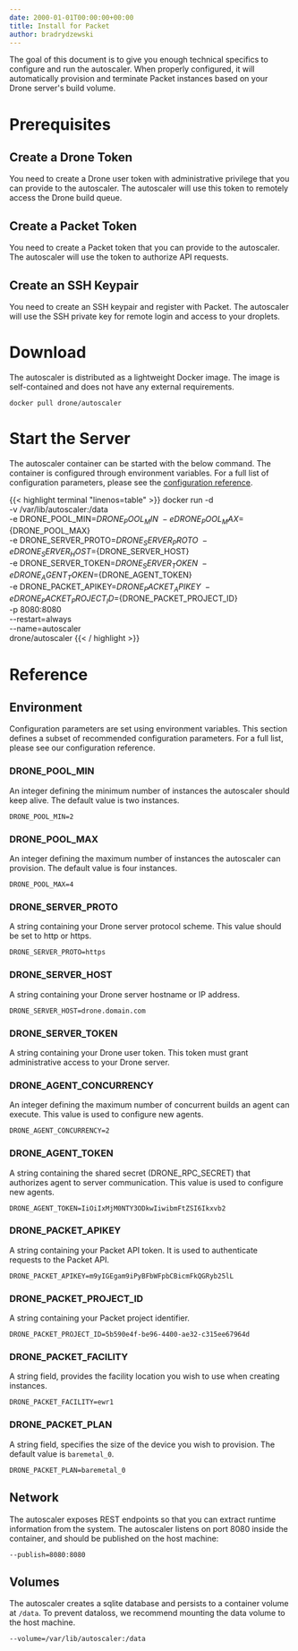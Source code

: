 ```yaml
---
date: 2000-01-01T00:00:00+00:00
title: Install for Packet
author: bradrydzewski
---
```


The goal of this document is to give you enough technical specifics to configure and run the autoscaler. When properly configured, it will automatically provision and terminate Packet instances based on your Drone server's build volume.

# Prerequisites

## Create a Drone Token

You need to create a Drone user token with administrative privilege that you can provide to the autoscaler. The autoscaler will use this token to remotely access the Drone build queue.

## Create a Packet Token

You need to create a Packet token that you can provide to the autoscaler. The autoscaler will use the token to authorize API requests.

## Create an SSH Keypair

You need to create an SSH keypair and register with Packet. The autoscaler will use the SSH private key for remote login and access to your droplets.

# Download

The autoscaler is distributed as a lightweight Docker image. The image is self-contained and does not have any external requirements.

```
docker pull drone/autoscaler
```

# Start the Server

The autoscaler container can be started with the below command. The container is configured through environment variables. For a full list of configuration parameters, please see the [configuration reference](/reference).

{{< highlight terminal "linenos=table" >}}
docker run -d \
  -v /var/lib/autoscaler:/data \
  -e DRONE_POOL_MIN=${DRONE_POOL_MIN} \
  -e DRONE_POOL_MAX=${DRONE_POOL_MAX} \
  -e DRONE_SERVER_PROTO=${DRONE_SERVER_PROTO} \
  -e DRONE_SERVER_HOST=${DRONE_SERVER_HOST} \
  -e DRONE_SERVER_TOKEN=${DRONE_SERVER_TOKEN} \
  -e DRONE_AGENT_TOKEN=${DRONE_AGENT_TOKEN} \
  -e DRONE_PACKET_APIKEY=${DRONE_PACKET_APIKEY} \
  -e DRONE_PACKET_PROJECT_ID=${DRONE_PACKET_PROJECT_ID} \
  -p 8080:8080 \
  --restart=always \
  --name=autoscaler \
  drone/autoscaler
{{< / highlight >}}

# Reference

## Environment

Configuration parameters are set using environment variables. This section defines a subset of recommended configuration parameters. For a full list, please see our configuration reference.

### DRONE_POOL_MIN

An integer defining the minimum number of instances the autoscaler should keep alive. The default value is two instances.

```
DRONE_POOL_MIN=2
```

### DRONE_POOL_MAX

An integer defining the maximum number of instances the autoscaler can provision. The default value is four instances.

```
DRONE_POOL_MAX=4
```

### DRONE_SERVER_PROTO

A string containing your Drone server protocol scheme. This value should be set to http or https.

```
DRONE_SERVER_PROTO=https
```

### DRONE_SERVER_HOST

A string containing your Drone server hostname or IP address.

```
DRONE_SERVER_HOST=drone.domain.com
```

### DRONE_SERVER_TOKEN

A string containing your Drone user token. This token must grant administrative access to your Drone server.

### DRONE_AGENT_CONCURRENCY

An integer defining the maximum number of concurrent builds an agent can execute. This value is used to configure new agents.

```
DRONE_AGENT_CONCURRENCY=2
```

### DRONE_AGENT_TOKEN

A string containing the shared secret (DRONE_RPC_SECRET) that authorizes agent to server communication. This value is used to configure new agents.

```
DRONE_AGENT_TOKEN=IiOiIxMjM0NTY3ODkwIiwibmFtZSI6Ikxvb2
```

### DRONE_PACKET_APIKEY

A string containing your Packet API token. It is used to authenticate requests to the Packet API.

```
DRONE_PACKET_APIKEY=m9yIGEgam9iPyBFbWFpbCBicmFkQGRyb25lL
```

### DRONE_PACKET_PROJECT_ID

A string containing your Packet project identifier.

```
DRONE_PACKET_PROJECT_ID=5b590e4f-be96-4400-ae32-c315ee67964d
```

### DRONE_PACKET_FACILITY

A string field, provides the facility location you wish to use when
creating instances.

```
DRONE_PACKET_FACILITY=ewr1
```

### DRONE_PACKET_PLAN

A string field, specifies the size of the device you wish to provision.
The default value is `baremetal_0`.

```
DRONE_PACKET_PLAN=baremetal_0
```

## Network

The autoscaler exposes REST endpoints so that you can extract runtime information from the system. The autoscaler listens on port 8080 inside the container, and should be published on the host machine:

```
--publish=8080:8080
```

## Volumes

The autoscaler creates a sqlite database and persists to a container volume at `/data`. To prevent dataloss, we recommend mounting the data volume to the host machine.

```
--volume=/var/lib/autoscaler:/data
```
